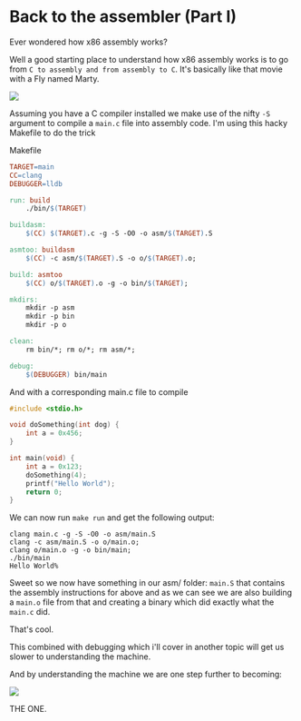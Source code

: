 # Back to the assembler (Part I)

Ever wondered how x86 assembly works? 

Well a good starting place to understand how x86 assembly works is to go from `C to assembly and from assembly to C`. It's basically like that movie with a Fly named Marty.

<img src="https://i.ytimg.com/vi/k0kswK2aI08/maxresdefault.jpg"/>


Assuming you have a C compiler installed we make use of the nifty `-S` argument to compile a `main.c` file into assembly code. I'm using this hacky Makefile to do the trick

Makefile

```Makefile
TARGET=main
CC=clang
DEBUGGER=lldb

run: build
	./bin/$(TARGET)

buildasm: 
	$(CC) $(TARGET).c -g -S -O0 -o asm/$(TARGET).S

asmtoo: buildasm
	$(CC) -c asm/$(TARGET).S -o o/$(TARGET).o;

build: asmtoo
	$(CC) o/$(TARGET).o -g -o bin/$(TARGET);

mkdirs:
	mkdir -p asm
	mkdir -p bin
	mkdir -p o

clean:
	rm bin/*; rm o/*; rm asm/*;

debug: 
	$(DEBUGGER) bin/main

```

And with a corresponding main.c file to compile

```c
#include <stdio.h>

void doSomething(int dog) {
    int a = 0x456;
}

int main(void) {
    int a = 0x123;
    doSomething(4);
    printf("Hello World");
    return 0;
}
```

We can now run `make run` and get the following output:

```
clang main.c -g -S -O0 -o asm/main.S
clang -c asm/main.S -o o/main.o;
clang o/main.o -g -o bin/main;
./bin/main
Hello World% 
```

Sweet so we now have something in our asm/ folder: `main.S` that contains the assembly instructions for above and as we can see we are also building a `main.o` file from that and creating a binary which did exactly what the `main.c` did.

That's cool.

This combined with debugging which i'll cover in another topic will get us slower to understanding the machine.

And by understanding the machine we are one step further to becoming:

<img src="https://media.giphy.com/media/Pqp4Y64TcGwJa/giphy.gif"/>

THE ONE.

